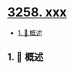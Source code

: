 # [3258. xxx](https://github.com/Tdahuyou/TNotes.leetcode/tree/main/notes/3258.%20xxx)

<!-- region:toc -->

- [1. 📝 概述](#1--概述)

<!-- endregion:toc -->

## 1. 📝 概述
